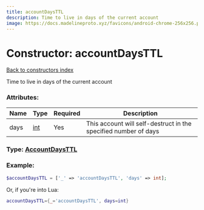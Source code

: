 ```yaml
---
title: accountDaysTTL
description: Time to live in days of the current account
image: https://docs.madelineproto.xyz/favicons/android-chrome-256x256.png
---
```

# Constructor: accountDaysTTL  
[Back to constructors index](index.md)



Time to live in days of the current account

### Attributes:

| Name     |    Type       | Required | Description |
|----------|---------------|----------|-------------|
|days|[int](../types/int.md) | Yes|This account will self-destruct in the specified number of days|



### Type: [AccountDaysTTL](../types/AccountDaysTTL.md)


### Example:

```php
$accountDaysTTL = ['_' => 'accountDaysTTL', 'days' => int];
```  


Or, if you're into Lua:

```lua
accountDaysTTL={_='accountDaysTTL', days=int}

```


